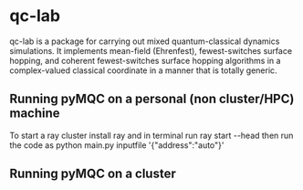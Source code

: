 # qc-lab
qc-lab is a package for carrying out mixed quantum-classical dynamics simulations. It implements mean-field (Ehrenfest), fewest-switches surface hopping, and coherent fewest-switches surface hopping algorithms in a complex-valued classical coordinate in a manner that is totally generic. 

## Running pyMQC on a personal (non cluster/HPC) machine
To start a ray cluster install ray and in terminal run 
ray start --head
then run the code as
python main.py inputfile '{"address":"auto"}'
## Running pyMQC on a cluster
